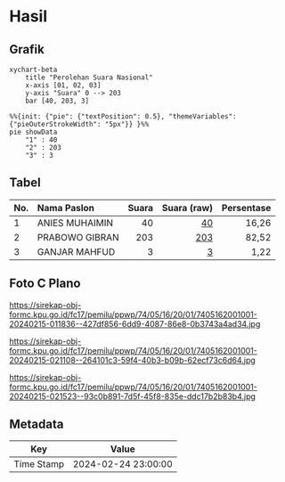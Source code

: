 # Hasil

## Grafik

```mermaid
xychart-beta
    title "Perolehan Suara Nasional"
    x-axis [01, 02, 03]
    y-axis "Suara" 0 --> 203
    bar [40, 203, 3]
```

```mermaid
%%{init: {"pie": {"textPosition": 0.5}, "themeVariables": {"pieOuterStrokeWidth": "5px"}} }%%
pie showData
    "1" : 40
    "2" : 203
    "3" : 3
```

## Tabel

| No. | Nama Paslon    | Suara | Suara (raw) | Persentase |
|:--- |:-------------- | -----:| -----------:| ----------:|
| 1   | ANIES MUHAIMIN | 40    | [40][p-1]   | 16,26      |
| 2   | PRABOWO GIBRAN | 203   | [203][p-2]  | 82,52      |
| 3   | GANJAR MAHFUD  | 3     | [3][p-3]    | 1,22       |


[p-1]: https://github.com/gigit-pemilu/pemilu-2024/blob/main/pilpres/hitung-suara/sub/74-sulawesi-tenggara/sub/05-konawe-selatan/sub/16-moramo-utara/sub/2001-puasana/sub/001-tps/sub/paslon-1.txt
[p-2]: https://github.com/gigit-pemilu/pemilu-2024/blob/main/pilpres/hitung-suara/sub/74-sulawesi-tenggara/sub/05-konawe-selatan/sub/16-moramo-utara/sub/2001-puasana/sub/001-tps/sub/paslon-2.txt
[p-3]: https://github.com/gigit-pemilu/pemilu-2024/blob/main/pilpres/hitung-suara/sub/74-sulawesi-tenggara/sub/05-konawe-selatan/sub/16-moramo-utara/sub/2001-puasana/sub/001-tps/sub/paslon-3.txt

## Foto C Plano

https://sirekap-obj-formc.kpu.go.id/fc17/pemilu/ppwp/74/05/16/20/01/7405162001001-20240215-011836--427df856-6dd9-4087-86e8-0b3743a4ad34.jpg

https://sirekap-obj-formc.kpu.go.id/fc17/pemilu/ppwp/74/05/16/20/01/7405162001001-20240215-021108--264101c3-59f4-40b3-b09b-62ecf73c6d64.jpg

https://sirekap-obj-formc.kpu.go.id/fc17/pemilu/ppwp/74/05/16/20/01/7405162001001-20240215-021523--93c0b891-7d5f-45f8-835e-ddc17b2b83b4.jpg


## Metadata

| Key        | Value               |
| ---------- | ------------------- |
| Time Stamp | 2024-02-24 23:00:00 |



